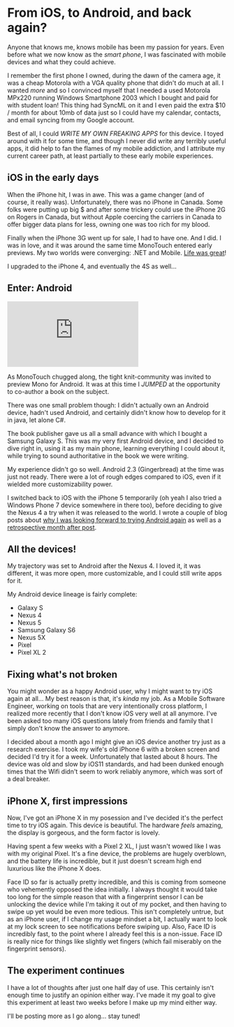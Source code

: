 # From iOS, to Android, and back again?

Anyone that knows me, knows mobile has been my passion for years. Even before what we now know as the _smart phone_, I was fascinated with mobile devices and what they could achieve.

I remember the first phone I owned, during the dawn of the camera age, it was a cheap Motorola with a VGA quality phone that didn't do much at all. I wanted _more_ and so I convinced myself that I needed a used Motorola MPx220 running Windows Smartphone 2003 which I bought and paid for with student loan! This thing had SyncML on it and I even paid the extra $10 / month for about 10mb of data just so I could have my calendar, contacts, and email syncing from my Google account.

Best of all, I could _WRITE MY OWN FREAKING APPS_ for this device. I toyed around with it for some time, and though I never did write any terribly useful apps, it did help to fan the flames of my mobile addiction, and I attribute my current career path, at least partially to these early mobile experiences.

iOS in the early days
---------------------

When the iPhone hit, I was in awe. This was a game changer (and of course, it really was). Unfortunately, there was no iPhone in Canada. Some folks were putting up big $ and after some trickery could use the iPhone 2G on Rogers in Canada, but without Apple coercing the carriers in Canada to offer bigger data plans for less, owning one was too rich for my blood.

Finally when the iPhone 3G went up for sale, I had to have one. And I did. I was in love, and it was around the same time MonoTouch entered early previews. My two worlds were converging: .NET and Mobile. [Life was great](https://www.youtube.com/watch?v=M0VoyhKFmWg)!

I upgraded to the iPhone 4, and eventually the 4S as well...

Enter: Android
--------------

[![](https://cdn.hashnode.com/res/hashnode/image/upload/v1666361362825/fBPOuisMQ.html)](https://www.amazon.com/Professional-Android-Programming-Mono-NET/dp/1118026438)

As MonoTouch chugged along, the tight knit-community was invited to preview Mono for Android. It was at this time I _JUMPED_ at the opportunity to co-author a book on the subject.

There was one small problem though: I didn't actually own an Android device, hadn't used Android, and certainly didn't know how to develop for it in java, let alone C#.

The book publisher gave us all a small advance with which I bought a Samsung Galaxy S. This was my very first Android device, and I decided to dive right in, using it as my main phone, learning everything I could about it, while trying to sound authoritative in the book we were writing.

My experience didn't go so well. Android 2.3 (Gingerbread) at the time was just not ready. There were a lot of rough edges compared to iOS, even if it wielded more customizability power.

I switched back to iOS with the iPhone 5 temporarily (oh yeah I also tried a Windows Phone 7 device somewhere in there too), before deciding to give the Nexus 4 a try when it was released to the world. I wrote a couple of blog posts about [why I was looking forward to trying Android again](https://redth.codes/why-i-am-looking-forward-to-android/) as well as a [retrospective month after post](https://redth.codes/month-with-android/).

All the devices!
----------------

My trajectory was set to Android after the Nexus 4. I loved it, it was different, it was more open, more customizable, and I could still write apps for it.

My Android device lineage is fairly complete:

*   Galaxy S
*   Nexus 4
*   Nexus 5
*   Samsung Galaxy S6
*   Nexus 5X
*   Pixel
*   Pixel XL 2

Fixing what's not broken
------------------------

You might wonder as a happy Android user, why I might want to try iOS again at all... My best reason is that, it's _kinda_ my job. As a Mobile Software Engineer, working on tools that are very intentionally cross platform, I realized more recently that I don't know iOS very well at all anymore. I've been asked too many iOS questions lately from friends and family that I simply don't know the answer to anymore.

I decided about a month ago I might give an iOS device another try just as a research exercise. I took my wife's old iPhone 6 with a broken screen and decided I'd try it for a week. Unfortunately that lasted about 8 hours. The device was old and slow by iOS11 standards, and had been dunked enough times that the Wifi didn't seem to work reliably anymore, which was sort of a deal breaker.

iPhone X, first impressions
---------------------------

Now, I've got an iPhone X in my posession and I've decided it's the perfect time to try iOS again. This device is beautiful. The hardware _feels_ amazing, the display is gorgeous, and the form factor is lovely.

Having spent a few weeks with a Pixel 2 XL, I just wasn't wowed like I was with my original Pixel. It's a fine device, the problems are hugely overblown, and the battery life is incredible, but it just doesn't scream high end luxurious like the iPhone X does.

Face ID so far is actually pretty incredible, and this is coming from someone who vehemently opposed the idea initially. I always thought it would take too long for the simple reason that with a fingerprint sensor I can be unlocking the device while I'm taking it out of my pocket, and then having to swipe up yet would be even more tedious. This isn't completely untrue, but as an iPhone user, if I change my usage mindset a bit, I actually want to look at my lock screen to see notifications before swiping up. Also, Face ID is incredibly fast, to the point where I already feel this is a non-issue. Face ID is really nice for things like slightly wet fingers (which fail miserably on the fingerprint sensors).

The experiment continues
------------------------

I have a lot of thoughts after just one half day of use. This certainly isn't enough time to justify an opinion either way. I've made it my goal to give this experiment at least two weeks before I make up my mind either way.

I'll be posting more as I go along... stay tuned!